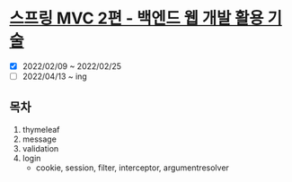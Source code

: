 # [스프링 MVC 2편 - 백엔드 웹 개발 활용 기술](https://www.inflearn.com/course/%EC%8A%A4%ED%94%84%EB%A7%81-mvc-2/dashboard)

- [x] 2022/02/09 ~ 2022/02/25
- [ ] 2022/04/13 ~ ing

## 목차

1. thymeleaf
2. message
3. validation
4. login
    - cookie, session, filter, interceptor, argumentresolver
